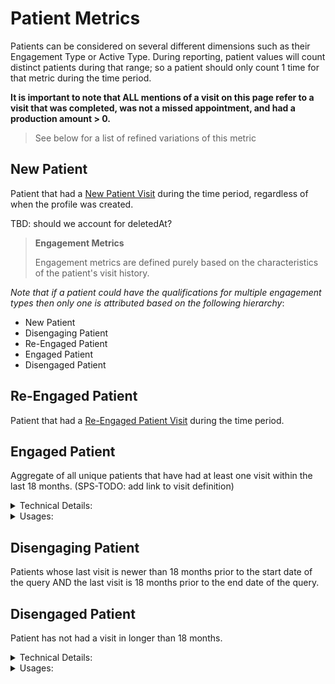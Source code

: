 # Patient Metrics

Patients can be considered on several different dimensions such as their Engagement Type or Active Type. During reporting, patient values will count distinct patients during that range; so a patient should only count 1 time for that metric during the time period. 

**It is important to note that ALL mentions of a visit on this page refer to a visit that was completed, was not a missed appointment, and had a production amount > 0.**

> See below for a list of refined variations of this metric

## New Patient
Patient that had a [New Patient Visit](/CareCru/analytics-service/wiki/Visits#new-patient-visits) during the time period, regardless of when the profile was created.

TBD: should we account for deletedAt?

> **Engagement Metrics**
> 
> Engagement metrics are defined purely based on the characteristics of the patient's visit history. 

_Note that if a patient could have the qualifications for multiple engagement types then only one is attributed based on the following hierarchy_:
* New Patient
* Disengaging Patient 
* Re-Engaged Patient
* Engaged Patient
* Disengaged Patient

## Re-Engaged Patient
Patient that had a [Re-Engaged Patient Visit](/CareCru/analytics-service/wiki/Visits#re-engaged-patient-visits) during the time period.

## Engaged Patient
Aggregate of all unique patients that have had at least one visit within the last 18 months. (SPS-TODO: add link to visit definition)

<details>
<summary>Technical Details:</summary>

* DeliveredProcedure
  * SPS TODO
  * uses COUNT( DISTINCT patientId )
  * see [Historical Production](#historical-production)
  * procedureCode NOT IN `MissedAppointmentCodes` (defined below)
  * totalAmount > 0
* Patient
  * note: status can be Active or Inactive
  * note: deletedAt can be set
* AccountConfiguration
  * APPOINTMENT_MISSED_CUSTOM_KEY for the accountId defines the values identified as `MissedAppointmentCodes`
</details>

<details>
  <summary>Usages:</summary>

### Dashboard
### Reporting

</details>

## Disengaging Patient
Patients whose last visit is newer than 18 months prior to the start date of the query AND the last visit is 18 months prior to the end date of the query.

## Disengaged Patient
Patient has not had a visit in longer than 18 months.

<details>
<summary>Technical Details:</summary>

* see [Historical Patient Visits](#historical-patient-visits)
* DeliveredProcedure
  * see [Today's Completed Production](#todays-completed-production)
</details>

<details>
  <summary>Usages:</summary>

#### Dashboard
#### Reporting

</details>

